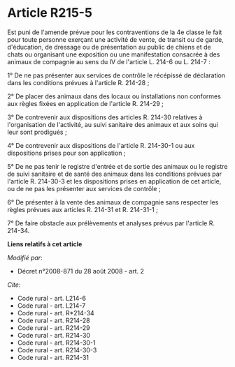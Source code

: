 # Article R215-5

Est puni de l'amende prévue pour les contraventions de la 4e classe le fait pour toute personne exerçant une activité de
vente, de transit ou de garde, d'éducation, de dressage ou de présentation au public de chiens et de chats ou organisant une
exposition ou une manifestation consacrée à des animaux de compagnie au sens du IV de l'article L. 214-6 ou L. 214-7 : 

1° De ne pas présenter aux services de contrôle le récépissé de déclaration dans les conditions prévues à l'article R.
214-28 ; 

2° De placer des animaux dans des locaux ou installations non conformes aux règles fixées en application de l'article R.
214-29 ; 

3° De contrevenir aux dispositions des articles R. 214-30 relatives à l'organisation de l'activité, au suivi sanitaire des
animaux et aux soins qui leur sont prodigués ; 

4° De contrevenir aux dispositions de l'article R. 214-30-1 ou aux dispositions prises pour son application ; 

5° De ne pas tenir le registre d'entrée et de sortie des animaux ou le registre de suivi sanitaire et de santé des animaux
dans les conditions prévues par l'article R. 214-30-3 et les dispositions prises en application de cet article, ou de ne pas
les présenter aux services de contrôle ; 

6° De présenter à la vente des animaux de compagnie sans respecter les règles prévues aux articles R. 214-31 et R.
214-31-1 ; 

7° De faire obstacle aux prélèvements et analyses prévus par l'article R. 214-34.

**Liens relatifs à cet article**

_Modifié par_:

  - Décret n°2008-871 du 28 août 2008 - art. 2

_Cite_:

  - Code rural - art. L214-6
  - Code rural - art. L214-7
  - Code rural - art. R*214-34
  - Code rural - art. R214-28
  - Code rural - art. R214-29
  - Code rural - art. R214-30
  - Code rural - art. R214-30-1
  - Code rural - art. R214-30-3
  - Code rural - art. R214-31
